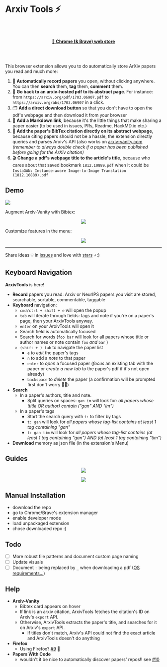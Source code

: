 # Arxiv Tools ⚡

<br/><br/>

<p align="center">
    <a href="https://chrome.google.com/webstore/detail/arxivtools/hmebhknlgddhfbbdhgplnillngljgmdi?authuser=1&hl=fr">
        <strong>
            🏪 Chrome (& Brave) web store
        </strong>
    </a>
</p>

<br/><br/>

This browser extension allows you to do automatically store ArXiv papers you read and much more:

1. 🏬 **Automatically record papers** you open, without clicking anywhere. You can then **search** them, **tag** them, **comment** them.
2. 📄 **Go back to an arxiv-hosted pdf to its abstract page**. For instance: from `https://arxiv.org/pdf/1703.06907.pdf` to `https://arxiv.org/abs/1703.06907` in a click.
3. 🗂 **Add a direct download button** so that you don't have to open the pdf's webpage and then download it from your browser
4. 🔗 **Add a Markdown link**, because it's the little things that make sharing a paper easier (to be used in issues, PRs, Readme, HackMD.io etc.)
5. 🎫 **Add the paper's BibTex citation directly on its abstract webpage**, because citing papers should not be a hassle, the extension directly queries and parses Arxiv's API (also works on [arxiv-vanity.com](https://arxiv-vanity.com) *(remember to always double check if a paper has been published before going for the ArXiv citation)*
6. 🎬 **Change a pdf's webpage title to the article's title**, because who cares about that saved bookmark `1812.10889.pdf` when it could be `InstaGAN: Instance-aware Image-to-Image Translation (1812.10889).pdf`

## Demo

![](https://github.com/vict0rsch/ArxivTools/blob/master/imgs/d2.gif?raw=true)

Augment Arxiv-Vanity with Bibtex:

<p align="center">
<img src="https://github.com/vict0rsch/ArxivTools/blob/master/imgs/v.png?raw=true">
</p>

Customize features in the menu:

<p align="center">
<img src="https://github.com/vict0rsch/ArxivTools/blob/master/imgs/m.png?raw=true">
</p>

---

Share ideas 💡 in [issues](https://github.com/vict0rsch/ArxivTools/issues) and love with [stars](https://github.com/vict0rsch/ArxivTools/stargazers) ⭐️:)

## Keyboard Navigation

**ArxivTools** is here!

* **Record** papers you read: Arxiv or NeurIPS papers you visit are stored, searchable, sortable, commentable, taggable
* **Keyboard** navigation:
  * `cmd/ctrl + shift + e` will open the popup
  * `tab` will iterate through fields: tags and note if you're on a paper's page, then your ArxivTools anyway.
  * `enter` on your ArxivTools will open it
  * Search field is automatically focused
  * Search for words (`foo bar` will look for all papers whose title or author names or note contain `foo` *and* `bar` )
  * `(shift + ) tab` to navigate the paper list
    * `e` to _edit_ the paper's tags
    * `n` to add a _note_ to that paper
    * `enter` to _open_ a focused paper (*focus* an existing tab with the paper or *create a new tab* to the paper's pdf if it's not open already)
    * `backspace` to _delete_ the paper (a confirmation will be prompted first don't worry 👮‍♀️)
* **Search**
  * In a paper's authors, title and note.
    * Split queries on spaces: `gan im` will look for: _all papers whose (title OR author) contain ("gan" AND "im")_
  * In a paper's tags
    * Start the search query with `t:` to filter by tags
    * `t: gan` will look for _all papers whose tag-list contains at least 1 tag containing "gan"_
    * `t: gan tim` will look for _all papers whose tag-list contains (at least 1 tag containing "gan") AND (at least 1 tag containing "tim")_
* **Download** memory as json file (in the extension's Menu)

## Guides

<p align="center">
<img src="https://github.com/vict0rsch/ArxivTools/blob/master/imgs/guide-arrows.png?raw=true">
</p>

<p align="center">
<img src="https://github.com/vict0rsch/ArxivTools/blob/master/imgs/guide-memory.png?raw=true">
</p>

## Manual Installation

* download the repo
* go to Chrome/Brave's extension manager
* enable developer mode
* load unpackaged extension
* chose downloaded repo :)

## Todo

* [ ] More robust file patterns and document custom page naming
* [ ] Update visuals
* [ ] Document `:` being replaced by `_` when downloading a pdf ([OS requirements...](https://stackoverflow.com/questions/30960190/problematic-characters-for-filename-in-chrome-downloads-download))

## Help

* **Arxiv-Vanity**
  * Bibtex card appears on hover
  * If link is an arxiv citation, ArxivTools fetches the citation's ID on Arxiv's `export` API.
  * Otherwise, ArxivTools extracts the paper's title, and searches for it on Arxiv's `export` API.
    * If titles don't match, Arxiv's API could not find the exact article and ArxivTools doesn't do anything
* **Firefox**
  * Using Firefox? [#9](https://github.com/vict0rsch/ArxivTools/issues/9) 🚁
* **Papers With Code**
  * wouldn't it be nice to automatically discover papers' repos!! see [#10](https://github.com/vict0rsch/ArxivTools/issues/10)
